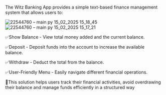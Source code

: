 The Witz Banking App provides a simple text-based finance management system that allows users to:

![22544760 – main py 15_02_2025 15_18_45](https://github.com/user-attachments/assets/0ecf9119-02ce-4ac4-8315-99a50d2ca5f8)
![22544760 – main py 15_02_2025 15_17_21](https://github.com/user-attachments/assets/7779c8ef-55d2-4207-91dd-d5d6e41ebd59)



✅Show Balance - View total money added and the current balance.

✅Deposit - Deposit funds into the account to increase the available balance.

✅Withdraw - Deduct the total from the balance.

✅User-Friendly Menu - Easily navigate different financial operations.

🎯This solution helps users track their financial activities, avoid overdrawing their balance and manage funds efficiently in a structured way
